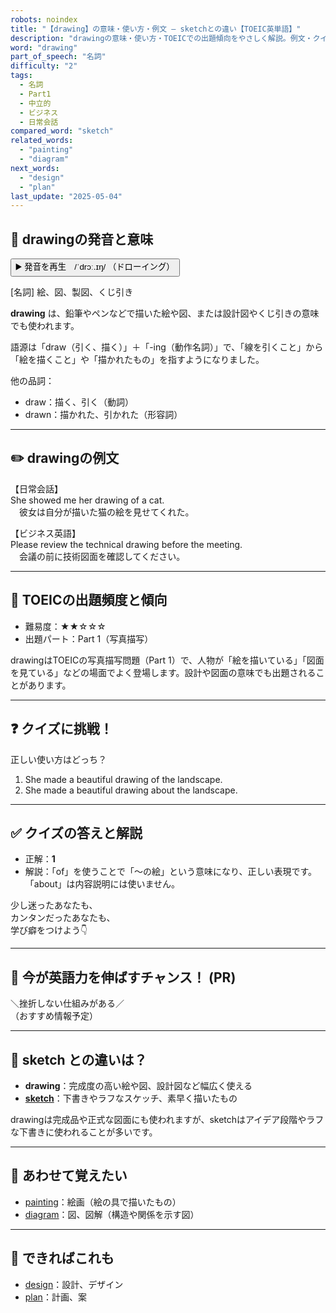 ```yaml
---
robots: noindex
title: "【drawing】の意味・使い方・例文 ― sketchとの違い【TOEIC英単語】"
description: "drawingの意味・使い方・TOEICでの出題傾向をやさしく解説。例文・クイズ付きでsketchとの違いもわかりやすく学べます。"
word: "drawing"
part_of_speech: "名詞"
difficulty: "2"
tags:
  - 名詞
  - Part1
  - 中立的
  - ビジネス
  - 日常会話
compared_word: "sketch"
related_words:
  - "painting"
  - "diagram"
next_words:
  - "design"
  - "plan"
last_update: "2025-05-04"
---
```


## 🔰 drawingの発音と意味

<button class="play-audio" onclick="playTTS('drawing')">
  <span class="play-audio-main">
    ▶️ 発音を再生　/ˈdrɔː.ɪŋ/
  </span>
  <span class="play-audio-sub">
    （ドローイング）
  </span>
</button>

[名詞] 絵、図、製図、くじ引き

**drawing** は、鉛筆やペンなどで描いた絵や図、または設計図やくじ引きの意味でも使われます。

語源は「draw（引く、描く）」＋「-ing（動作名詞）」で、「線を引くこと」から「絵を描くこと」や「描かれたもの」を指すようになりました。

他の品詞：  
- draw：描く、引く（動詞）
- drawn：描かれた、引かれた（形容詞）

---

## ✏️ drawingの例文

【日常会話】  
She showed me her drawing of a cat.  
　彼女は自分が描いた猫の絵を見せてくれた。

【ビジネス英語】  
Please review the technical drawing before the meeting.  
　会議の前に技術図面を確認してください。

---

## 🎯 TOEICの出題頻度と傾向

- 難易度：★★☆☆☆
- 出題パート：Part 1（写真描写）

drawingはTOEICの写真描写問題（Part 1）で、人物が「絵を描いている」「図面を見ている」などの場面でよく登場します。設計や図面の意味でも出題されることがあります。

---

## ❓ クイズに挑戦！

正しい使い方はどっち？

1. She made a beautiful drawing of the landscape.  
2. She made a beautiful drawing about the landscape.

---

## ✅ クイズの答えと解説

- 正解：**1**
- 解説：「of」を使うことで「～の絵」という意味になり、正しい表現です。「about」は内容説明には使いません。

少し迷ったあなたも、  
カンタンだったあなたも、  
学び癖をつけよう👇️

---

## 🚀 今が英語力を伸ばすチャンス！ (PR)

<div class="info-center">
＼挫折しない仕組みがある／<br>  
（おすすめ情報予定）
</div>

---

## 🤔  sketch との違いは？

- **drawing**：完成度の高い絵や図、設計図など幅広く使える
- **[sketch](/word/sketch/)**：下書きやラフなスケッチ、素早く描いたもの

drawingは完成品や正式な図面にも使われますが、sketchはアイデア段階やラフな下書きに使われることが多いです。

---

## 🧩 あわせて覚えたい

- [painting](/word/painting/)：絵画（絵の具で描いたもの）
- [diagram](/word/diagram/)：図、図解（構造や関係を示す図）

---

## 📖 できればこれも

- [design](/word/design/)：設計、デザイン
- [plan](/word/plan/)：計画、案

<!-- cvid: aid28_bid35 -->
